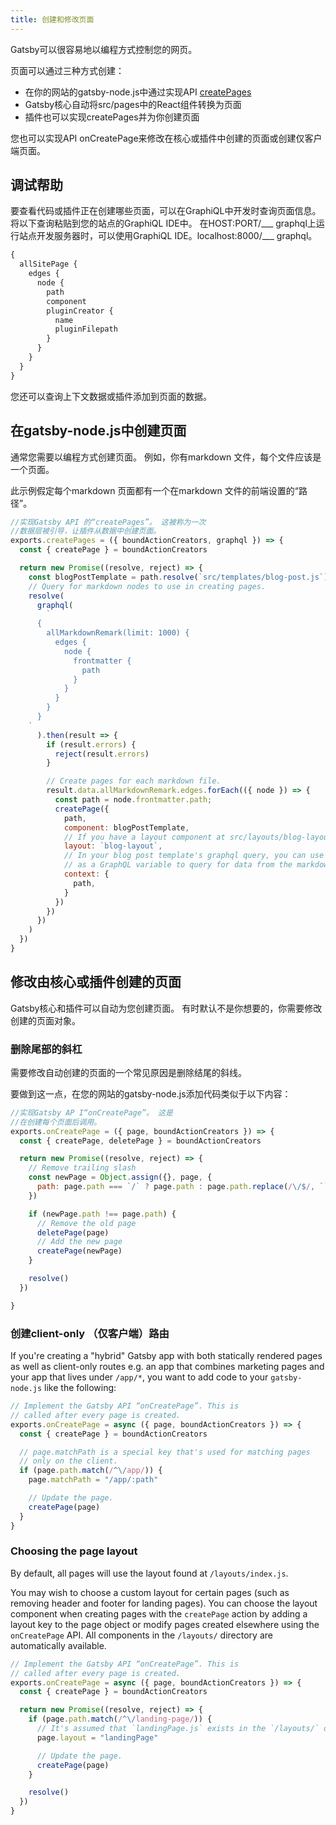 ```yaml
---
title: 创建和修改页面
---
```

Gatsby可以很容易地以编程方式控制您的网页。

页面可以通过三种方式创建：

* 在你的网站的gatsby-node.js中通过实现API [createPages](/docs/node-apis/#createPages)
* Gatsby核心自动将src/pages中的React组件转换为页面
* 插件也可以实现createPages并为你创建页面

您也可以实现API onCreatePage来修改在核心或插件中创建的页面或创建仅客户端页面。

## 调试帮助

要查看代码或插件正在创建哪些页面，可以在GraphiQL中开发时查询页面信息。 将以下查询粘贴到您的站点的GraphiQL IDE中。 在HOST:PORT/___ graphql上运行站点开发服务器时，可以使用GraphiQL IDE。localhost:8000/___ graphql。

```graphql
{
  allSitePage {
    edges {
      node {
        path
        component
        pluginCreator {
          name
          pluginFilepath
        }
      }
    }
  }
}
```

您还可以查询上下文数据或插件添加到页面的数据。

## 在gatsby-node.js中创建页面

通常您需要以编程方式创建页面。 例如，你有markdown 文件，每个文件应该是一个页面。

此示例假定每个markdown 页面都有一个在markdown 文件的前端设置的“路径”。

```javascript
//实现Gatsby API 的“createPages”。 这被称为一次
//数据层被引导，让插件从数据中创建页面。
exports.createPages = ({ boundActionCreators, graphql }) => {
  const { createPage } = boundActionCreators

  return new Promise((resolve, reject) => {
    const blogPostTemplate = path.resolve(`src/templates/blog-post.js`)
    // Query for markdown nodes to use in creating pages.
    resolve(
      graphql(
        `
      {
        allMarkdownRemark(limit: 1000) {
          edges {
            node {
              frontmatter {
                path
              }
            }
          }
        }
      }
    `
      ).then(result => {
        if (result.errors) {
          reject(result.errors)
        }

        // Create pages for each markdown file.
        result.data.allMarkdownRemark.edges.forEach(({ node }) => {
          const path = node.frontmatter.path;
          createPage({
            path,
            component: blogPostTemplate,
            // If you have a layout component at src/layouts/blog-layout.js
            layout: `blog-layout`,
            // In your blog post template's graphql query, you can use path
            // as a GraphQL variable to query for data from the markdown file.
            context: {
              path,
            }
          })
        })
      })
    )
  })
}
```

## 修改由核心或插件创建的页面

Gatsby核心和插件可以自动为您创建页面。 有时默认不是你想要的，你需要修改创建的页面对象。

### 删除尾部的斜杠

需要修改自动创建的页面的一个常见原因是删除结尾的斜线。

要做到这一点，在您的网站的gatsby-node.js添加代码类似于以下内容：

```javascript
//实现Gatsby AP I“onCreatePage”。 这是
//在创建每个页面后调用。
exports.onCreatePage = ({ page, boundActionCreators }) => {
  const { createPage, deletePage } = boundActionCreators

  return new Promise((resolve, reject) => {
    // Remove trailing slash
    const newPage = Object.assign({}, page, {
      path: page.path === `/` ? page.path : page.path.replace(/\/$/, ``),
    })

    if (newPage.path !== page.path) {
      // Remove the old page
      deletePage(page)
      // Add the new page
      createPage(newPage)
    }

    resolve()
  })

}
```

### 创建client-only （仅客户端）路由

If you're creating a "hybrid" Gatsby app with both statically rendered pages as well as client-only routes e.g. an app that combines marketing pages and your app that lives under `/app/*`, you want to add code to your `gatsby-node.js` like the following:

```javascript
// Implement the Gatsby API “onCreatePage”. This is
// called after every page is created.
exports.onCreatePage = async ({ page, boundActionCreators }) => {
  const { createPage } = boundActionCreators

  // page.matchPath is a special key that's used for matching pages
  // only on the client.
  if (page.path.match(/^\/app/)) {
    page.matchPath = "/app/:path"

    // Update the page.
    createPage(page)
  }
}
```

### Choosing the page layout

By default, all pages will use the layout found at `/layouts/index.js`.

You may wish to choose a custom layout for certain pages (such as removing header and footer for landing pages). You can choose the layout component when creating pages with the `createPage` action by adding a layout key to the page object or modify pages created elsewhere using the `onCreatePage` API. All components in the `/layouts/` directory are automatically available.

```javascript
// Implement the Gatsby API “onCreatePage”. This is
// called after every page is created.
exports.onCreatePage = async ({ page, boundActionCreators }) => {
  const { createPage } = boundActionCreators

  return new Promise((resolve, reject) => {
    if (page.path.match(/^\/landing-page/)) {
      // It's assumed that `landingPage.js` exists in the `/layouts/` directory
      page.layout = "landingPage"

      // Update the page.
      createPage(page)
    }

    resolve()
  })
}
```